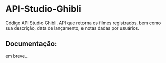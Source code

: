 # API-Studio-Ghibli
Código API Studio Ghibli. API que retorna os filmes registrados, bem como sua descrição, data de lançamento, e notas dadas por usuários.

## Documentação:

em breve...
